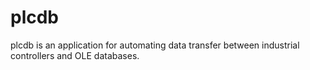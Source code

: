plcdb
=====

plcdb is an application for automating data transfer between industrial controllers and OLE databases.
